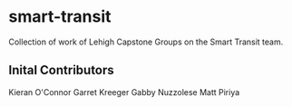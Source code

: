 # smart-transit
Collection of work of Lehigh Capstone Groups on the Smart Transit team. 
## Inital Contributors
Kieran O'Connor
Garret Kreeger
Gabby Nuzzolese
Matt Piriya
